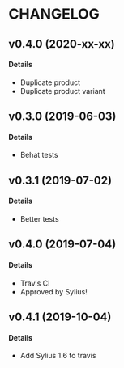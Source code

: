# CHANGELOG

## v0.4.0 (2020-xx-xx)

#### Details

- Duplicate product
- Duplicate product variant

## v0.3.0 (2019-06-03)

#### Details

- Behat tests

## v0.3.1 (2019-07-02)

#### Details

- Better tests

## v0.4.0 (2019-07-04)

#### Details

- Travis CI
- Approved by Sylius!

## v0.4.1 (2019-10-04)

#### Details

- Add Sylius 1.6 to travis
